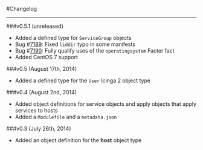 #Changelog
- - -

###v0.5.1 (unreleased)

* Added a defined type for `ServiceGroup` objects
* Bug #[7189](https://dev.icinga.org/issues/7189): Fixed `liddir` typo in some manifests
* Bug #[7190](https://dev.icinga.org/issues/7190): Fully qualify uses of the `operatingsystem` Facter fact
* Added CentOS 7 support

###v0.5 (August 17th, 2014)

* Added a defined type for the `User` Icinga 2 object type

###v0.4 (August 2nd, 2014)

* Added object definitions for service objects and apply objects that
  apply services to hosts
* Added a `Modulefile` and a `metadata.json`

###v0.3 (July 26th, 2014)

* Added an object definition for the **host** object type
